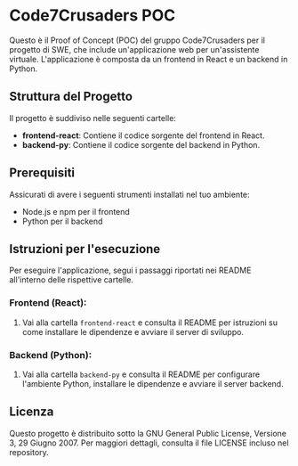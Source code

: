 # Code7Crusaders POC

Questo è il Proof of Concept (POC) del gruppo Code7Crusaders per il progetto di SWE, che include un'applicazione web per un'assistente virtuale. L'applicazione è composta da un frontend in React e un backend in Python.

## Struttura del Progetto

Il progetto è suddiviso nelle seguenti cartelle:

- **frontend-react**: Contiene il codice sorgente del frontend in React.
- **backend-py**: Contiene il codice sorgente del backend in Python.

## Prerequisiti

Assicurati di avere i seguenti strumenti installati nel tuo ambiente:

- Node.js e npm per il frontend
- Python per il backend

## Istruzioni per l'esecuzione

Per eseguire l'applicazione, segui i passaggi riportati nei README all'interno delle rispettive cartelle.

### Frontend (React):

1. Vai alla cartella `frontend-react` e consulta il README per istruzioni su come installare le dipendenze e avviare il server di sviluppo.

### Backend (Python):

1. Vai alla cartella `backend-py` e consulta il README per configurare l'ambiente Python, installare le dipendenze e avviare il server backend.

## Licenza

Questo progetto è distribuito sotto la GNU General Public License, Versione 3, 29 Giugno 2007.
Per maggiori dettagli, consulta il file LICENSE incluso nel repository.